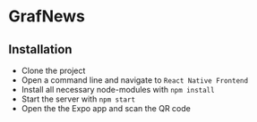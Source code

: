 <h1>GrafNews</h1>
<h2>Installation</h2>
<ul>
  <li>Clone the project</li>
  <li>Open a command line and navigate to <code>React Native Frontend</code></li>
  <li>Install all necessary node-modules with <code>npm install</code></li>
  <li>Start the server with <code>npm start</code></li>
  <li>Open the the Expo app and scan the QR code</li>
</ul>
